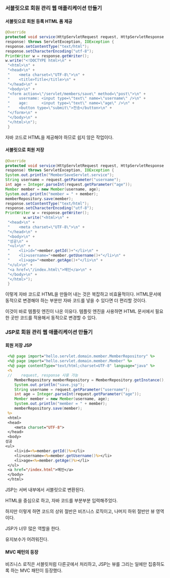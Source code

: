 ### 서블릿으로 회원 관리 웹 애플리케이션 만들기

#### 서블릿으로 회원 등록 HTML 폼 제공

```java
@Override
protected void service(HttpServletRequest request, HttpServletResponse 
response) throws ServletException, IOException {
response.setContentType("text/html");
response.setCharacterEncoding("utf-8");
PrintWriter w = response.getWriter();
w.write("<!DOCTYPE html>\n" +
 "<html>\n" +
 "<head>\n" +
 "    <meta charset=\"UTF-8\">\n" +
 "    <title>Title</title>\n" +
 "</head>\n" +
 "<body>\n" +
 "<form action=\"/servlet/members/save\" method=\"post\">\n" +
 "    username: <input type=\"text\" name=\"username\" />\n" +
 "    age:      <input type=\"text\" name=\"age\" />\n" +
 "    <button type=\"submit\">전송</button>\n" +
 "</form>\n" +
 "</body>\n" +
 "</html>\n");
 }
```

자바 코드로 HTML을 제공해야 하므로 쉽지 않은 작업이다.

#### 서블릿으로 회원 저장

```java
@Override
protected void service(HttpServletRequest request, HttpServletResponse 
response) throws ServletException, IOException {
System.out.println("MemberSaveServlet.service");
String username = request.getParameter("username");
int age = Integer.parseInt(request.getParameter("age"));
Member member = new Member(username, age);
System.out.println("member = " + member);
memberRepository.save(member);
response.setContentType("text/html");
response.setCharacterEncoding("utf-8");
PrintWriter w = response.getWriter();
        w.write("<html>\n" +
 "<head>\n" +
 "    <meta charset=\"UTF-8\">\n" +
 "</head>\n" +
 "<body>\n" +
 "성공\n" +
 "<ul>\n" +
 "    <li>id="+member.getId()+"</li>\n" +
 "    <li>username="+member.getUsername()+"</li>\n" +
 "    <li>age="+member.getAge()+"</li>\n" +
 "</ul>\n" +
 "<a href=\"/index.html\">메인</a>\n" +
 "</body>\n" +
 "</html>");
 }
```

이렇게 자바 코드로 HTML을 만들어 내는 것은 복잡하고 비효율적이다. HTML문서에 동적으로 변경해야 하는 부분만 자바 코드를 넣을 수 있다면 더 편리할 것이다.

이것이 바로 템플릿 엔진이 나온 이유다. 템플릿 엔진을 사용하면 HTML 문서에서 필요한 곳만 코드를 적용해서 동적으로 변경할 수 있다.

### JSP로 회원 관리 웹 애플리케이션 만들기

#### 회원 저장 JSP

```jsp
 <%@ page import="hello.servlet.domain.member.MemberRepository" %>
 <%@ page import="hello.servlet.domain.member.Member" %>
 <%@ page contentType="text/html;charset=UTF-8" language="java" %>
 <%
 //    request, response 사용 가능
    MemberRepository memberRepository = MemberRepository.getInstance();
    System.out.println("save.jsp");
    String username = request.getParameter("username");
    int age = Integer.parseInt(request.getParameter("age"));
    Member member = new Member(username, age);
    System.out.println("member = " + member);
    memberRepository.save(member);
 %>
 <html>
 <head>
    <meta charset="UTF-8">
 </head>
 <body>
성공
<ul>
    <li>id=<%=member.getId()%></li>
    <li>username=<%=member.getUsername()%></li>
    <li>age=<%=member.getAge()%></li>
 </ul>
 <a href="/index.html">메인</a>
 </body>
 </html>
```

JSP는 서버 내부에서 서블릿으로 변환된다.

HTML을 중심으로 하고, 자바 코드를 부분부분 입력해주었다.

하지만 이렇게 하면 코드의 상위 절반은 비즈니스 로직이고, 나머지 하위 절반만 뷰 영역이다.

JSP가 너무 많은 역할을 한다.

유지보수가 어려워진다.

#### MVC 패턴의 등장

비즈니스 로직은 서블릿처럼 다른곳에서 처리하고, JSP는 뷰를 그리는 일에만 집중하도록 하는 MVC 패턴이 등장했다.
